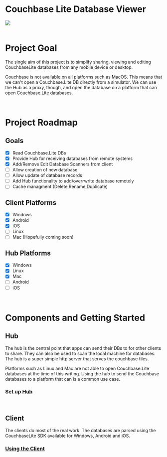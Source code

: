 # Couchbase Lite Database Viewer
<img src="https://github.com/jaytilly/Couchbase.Lite.DbViewer/actions/workflows/dotnet.yml/badge.svg" />

<br>
<br>

# Project Goal
The single aim of this project is to simplify sharing, viewing and editing CouchbaseLite databases from any mobile device or desktop. 

Couchbase is not available on all platforms such as MacOS. This means that we can't open a Couchbase.Lite DB directly from a simulator. We can use the Hub as a proxy, though, and open the database on a platform that can open Couchbase.Lite databases.

<br>

# Project Roadmap
## Goals
- [x] Read Couchbase.Lite DBs
- [x] Provide Hub for receiving databases from remote systems
- [x] Add/Remove Edit Database Scanners from client
- [ ] Allow creation of new database
- [ ] Allow update of database records 
- [ ] Add Hub functionality to add/overrwrite database remotely
- [ ] Cache managment (Delete,Rename,Duplicate)
  
## Client Platforms
- [x] Windows
- [x] Android
- [x] iOS
- [ ] Linux
- [ ] Mac (Hopefully coming soon)

## Hub Platforms
- [x] Windows
- [x] Linux
- [x] Mac 
- [ ] Android
- [ ] iOS

<br>

# Components and Getting Started
## Hub
  The hub is the central point that apps can send their DBs to for other clients to share. They can also be used to scan the local machine for databases.  The hub is a super simple http server that serves the couchbase files.
  
  Platforms such as Linux and Mac are not able to open Couchbase.Lite databases at the time of this writing.  Using the hub to send the Couchbase databases to a platform that can is a common use case.
### [Set up Hub](/media/docs/SettingUpHub.md)
<br>

## Client
  The clients do most of the real work. The databases are parsed using the CouchbaseLite SDK available for Windows, Android and iOS. 
### [Using the Client](media/docs/UsingClient.md)



